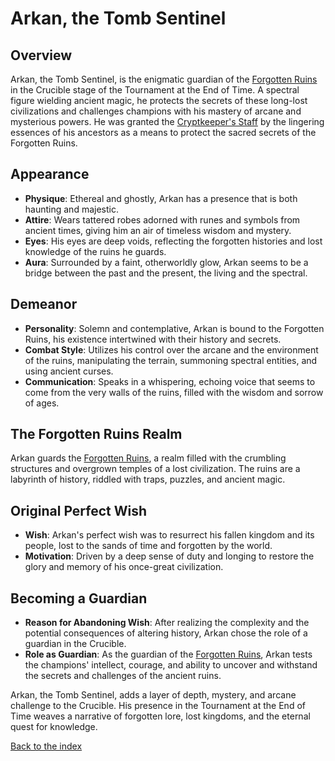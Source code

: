# Arkan, the Tomb Sentinel

## Overview
Arkan, the Tomb Sentinel, is the enigmatic guardian of the [Forgotten Ruins](/locations#6-the-forgotten-ruins) in the Crucible stage of the Tournament at the End of Time. A spectral figure wielding ancient magic, he protects the secrets of these long-lost civilizations and challenges champions with his mastery of arcane and mysterious powers.
He was granted the [Cryptkeeper's Staff](/items#cryptkeepers-staff) by the lingering essences of his ancestors as a means to protect the sacred secrets of the Forgotten Ruins.

## Appearance
- **Physique**: Ethereal and ghostly, Arkan has a presence that is both haunting and majestic.
- **Attire**: Wears tattered robes adorned with runes and symbols from ancient times, giving him an air of timeless wisdom and mystery.
- **Eyes**: His eyes are deep voids, reflecting the forgotten histories and lost knowledge of the ruins he guards.
- **Aura**: Surrounded by a faint, otherworldly glow, Arkan seems to be a bridge between the past and the present, the living and the spectral.

## Demeanor
- **Personality**: Solemn and contemplative, Arkan is bound to the Forgotten Ruins, his existence intertwined with their history and secrets.
- **Combat Style**: Utilizes his control over the arcane and the environment of the ruins, manipulating the terrain, summoning spectral entities, and using ancient curses.
- **Communication**: Speaks in a whispering, echoing voice that seems to come from the very walls of the ruins, filled with the wisdom and sorrow of ages.

## The Forgotten Ruins Realm
Arkan guards the [Forgotten Ruins](/locations#6-the-forgotten-ruins), a realm filled with the crumbling structures and overgrown temples of a lost civilization. The ruins are a labyrinth of history, riddled with traps, puzzles, and ancient magic.

## Original Perfect Wish
- **Wish**: Arkan's perfect wish was to resurrect his fallen kingdom and its people, lost to the sands of time and forgotten by the world.
- **Motivation**: Driven by a deep sense of duty and longing to restore the glory and memory of his once-great civilization.

## Becoming a Guardian
- **Reason for Abandoning Wish**: After realizing the complexity and the potential consequences of altering history, Arkan chose the role of a guardian in the Crucible.
- **Role as Guardian**: As the guardian of the [Forgotten Ruins](/locations#6-the-forgotten-ruins), Arkan tests the champions' intellect, courage, and ability to uncover and withstand the secrets and challenges of the ancient ruins.

Arkan, the Tomb Sentinel, adds a layer of depth, mystery, and arcane challenge to the Crucible. His presence in the Tournament at the End of Time weaves a narrative of forgotten lore, lost kingdoms, and the eternal quest for knowledge.

[Back to the index](/index#index)